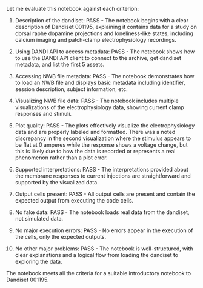 Let me evaluate this notebook against each criterion:

1. Description of the dandiset: PASS - The notebook begins with a clear description of Dandiset 001195, explaining it contains data for a study on dorsal raphe dopamine projections and loneliness-like states, including calcium imaging and patch-clamp electrophysiology recordings.

2. Using DANDI API to access metadata: PASS - The notebook shows how to use the DANDI API client to connect to the archive, get dandiset metadata, and list the first 5 assets.

3. Accessing NWB file metadata: PASS - The notebook demonstrates how to load an NWB file and displays basic metadata including identifier, session description, subject information, etc.

4. Visualizing NWB file data: PASS - The notebook includes multiple visualizations of the electrophysiology data, showing current clamp responses and stimuli.

5. Plot quality: PASS - The plots effectively visualize the electrophysiology data and are properly labeled and formatted. There was a noted discrepancy in the second visualization where the stimulus appears to be flat at 0 amperes while the response shows a voltage change, but this is likely due to how the data is recorded or represents a real phenomenon rather than a plot error.

6. Supported interpretations: PASS - The interpretations provided about the membrane responses to current injections are straightforward and supported by the visualized data.

7. Output cells present: PASS - All output cells are present and contain the expected output from executing the code cells.

8. No fake data: PASS - The notebook loads real data from the dandiset, not simulated data.

9. No major execution errors: PASS - No errors appear in the execution of the cells, only the expected outputs.

10. No other major problems: PASS - The notebook is well-structured, with clear explanations and a logical flow from loading the dandiset to exploring the data.

The notebook meets all the criteria for a suitable introductory notebook to Dandiset 001195.